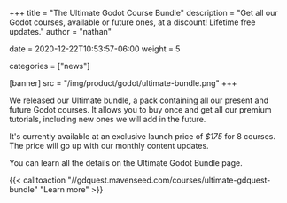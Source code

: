 +++
title = "The Ultimate Godot Course Bundle"
description = "Get all our Godot courses, available or future ones, at a discount! Lifetime free updates."
author = "nathan"

date = 2020-12-22T10:53:57-06:00
weight = 5

categories = ["news"]

[banner]
src = "/img/product/godot/ultimate-bundle.png"
+++

We released our Ultimate bundle, a pack containing all our present and future Godot courses. It allows you to buy once and get all our premium tutorials, including new ones we will add in the future.

It's currently available at an exclusive launch price of *$175* for 8 courses. The price will go up with our monthly content updates.

You can learn all the details on the Ultimate Godot Bundle page.

{{< calltoaction "//gdquest.mavenseed.com/courses/ultimate-gdquest-bundle" "Learn more" >}}
